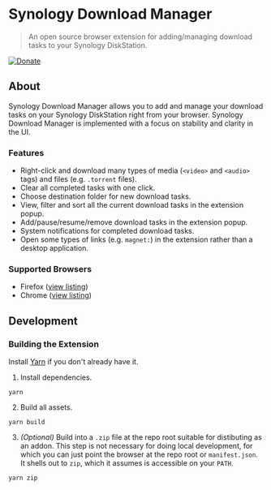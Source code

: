 # Synology Download Manager

> An open source browser extension for adding/managing download tasks to your Synology DiskStation.

[![Donate](https://img.shields.io/badge/Donate%20$5-PayPal-brightgreen.svg)](https://paypal.me/downloadmanager/5)

## About

Synology Download Manager allows you to add and manage your download tasks on your Synology DiskStation right from your browser. Synology Download Manager is implemented with a focus on stability and clarity in the UI.

### Features

- Right-click and download many types of media (`<video>` and `<audio>` tags) and files (e.g. `.torrent` files).
- Clear all completed tasks with one click.
- Choose destination folder for new download tasks.
- View, filter and sort all the current download tasks in the extension popup.
- Add/pause/resume/remove download tasks in the extension popup.
- System notifications for completed download tasks.
- Open some types of links (e.g. `magnet:`) in the extension rather than a desktop application.

### Supported Browsers

- Firefox ([view listing](https://addons.mozilla.org/en-US/firefox/addon/synology-download-manager/))
- Chrome ([view listing](https://chrome.google.com/webstore/detail/synology-download-manager/iaijiochiiocodhamehbpmdlobhgghgi))

## Development

### Building the Extension

Install [Yarn](https://github.com/yarnpkg/yarn) if you don't already have it.

1. Install dependencies.

  ```
  yarn
  ```

2. Build all assets.

  ```
  yarn build
  ```

3. _(Optional)_ Build into a `.zip` file at the repo root suitable for distibuting as an addon. This step is not necessary for doing local development, for which you can just point the browser at the repo root or `manifest.json`. It shells out to `zip`, which it assumes is accessible on your `PATH`.

  ```
  yarn zip
  ```
